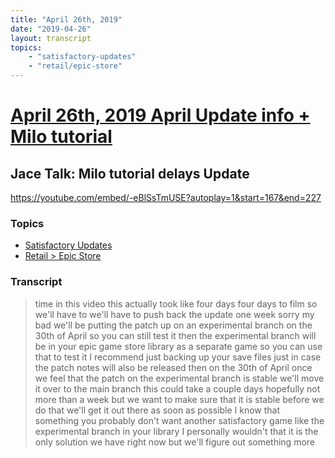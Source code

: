 ```yaml
---
title: "April 26th, 2019"
date: "2019-04-26"
layout: transcript
topics: 
    - "satisfactory-updates"
    - "retail/epic-store"
---
```

# [April 26th, 2019 April Update info + Milo tutorial](../2019-04-26.md)
## Jace Talk: Milo tutorial delays Update
https://youtube.com/embed/-eBlSsTmUSE?autoplay=1&start=167&end=227
### Topics
* [Satisfactory Updates](../topics/satisfactory-updates.md)
* [Retail > Epic Store](../topics/retail/epic-store.md)

### Transcript

> time in this video this actually took
> like four days four days to film so
> we'll have to we'll have to push back
> the update one week sorry my bad we'll
> be putting the patch up on an
> experimental branch on the 30th of April
> so you can still test it then the
> experimental branch will be in your epic
> game store library as a separate game so
> you can use that to test it I recommend
> just backing up your save files just in
> case the patch notes will also be
> released then on the 30th of April once
> we feel that the patch on the
> experimental branch is stable we'll move
> it over to the main branch this could
> take a couple days hopefully not more
> than a week but we want to make sure
> that it is stable before we do that
> we'll get it out there as soon as
> possible I know that something you
> probably don't want another satisfactory
> game like the experimental branch in
> your library I personally wouldn't that
> it is the only solution we have right
> now but we'll figure out something more
